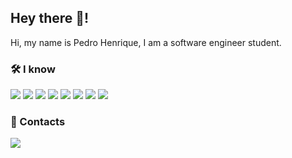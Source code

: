 ## Hey there 👋!

<p>
Hi, my name is Pedro Henrique, I am a software engineer student.
  
### 🛠️ I know

![](https://raw.githubusercontent.com/tyde81/tyde81/main/icons/elixir.png)
![](https://raw.githubusercontent.com/tyde81/tyde81/main/icons/nodejs.png) ![](https://raw.githubusercontent.com/tyde81/tyde81/main/icons/typescript.png) ![](https://raw.githubusercontent.com/tyde81/tyde81/main/icons/react.png) ![](https://raw.githubusercontent.com/tyde81/tyde81/main/icons/vue.png) ![](https://raw.githubusercontent.com/tyde81/tyde81/main/icons/html.png) ![](https://raw.githubusercontent.com/tyde81/tyde81/main/icons/css.png)
![](https://raw.githubusercontent.com/tyde81/tyde81/main/icons/phoenix.png)

###  👤 Contacts

<a href="https://www.linkedin.com/in/pedro-henrique-fonseca-991812206/"><img src="https://img.shields.io/badge/LinkedIn-0077B5?style=for-the-badge&logo=linkedin&logoColor=white"></a>
